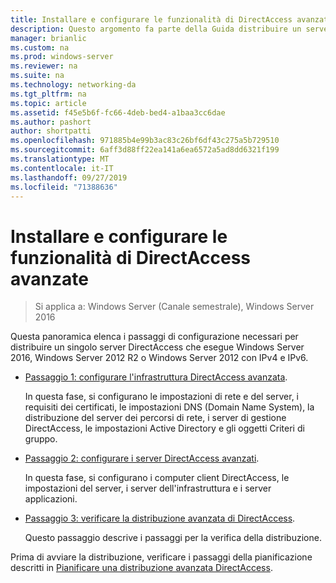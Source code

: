 ```yaml
---
title: Installare e configurare le funzionalità di DirectAccess avanzate
description: Questo argomento fa parte della Guida distribuire un server DirectAccess singolo con impostazioni avanzate per Windows Server 2016
manager: brianlic
ms.custom: na
ms.prod: windows-server
ms.reviewer: na
ms.suite: na
ms.technology: networking-da
ms.tgt_pltfrm: na
ms.topic: article
ms.assetid: f45e5b6f-fc66-4deb-bed4-a1baa3cc6dae
ms.author: pashort
author: shortpatti
ms.openlocfilehash: 971885b4e99b3ac83c26bf6df43c275a5b729510
ms.sourcegitcommit: 6aff3d88ff22ea141a6ea6572a5ad8dd6321f199
ms.translationtype: MT
ms.contentlocale: it-IT
ms.lasthandoff: 09/27/2019
ms.locfileid: "71388636"
---
```

# <a name="install-and-configure-advanced-directaccess"></a>Installare e configurare le funzionalità di DirectAccess avanzate

>Si applica a: Windows Server (Canale semestrale), Windows Server 2016

Questa panoramica elenca i passaggi di configurazione necessari per distribuire un singolo server DirectAccess che esegue Windows Server 2016, Windows Server 2012 R2 o Windows Server 2012 con IPv4 e IPv6.  
  
-   [Passaggio 1: configurare l'infrastruttura DirectAccess avanzata](da-adv-configure-s1-infrastructure.md).  
  
    In questa fase, si configurano le impostazioni di rete e del server, i requisiti dei certificati, le impostazioni DNS (Domain Name System), la distribuzione del server dei percorsi di rete, i server di gestione DirectAccess, le impostazioni Active Directory e gli oggetti Criteri di gruppo.  
  
-   [Passaggio 2: configurare i server DirectAccess avanzati](da-adv-configure-s2-servers.md).  
  
    In questa fase, si configurano i computer client DirectAccess, le impostazioni del server, i server dell'infrastruttura e i server applicazioni.  
  
-   [Passaggio 3: verificare la distribuzione avanzata di DirectAccess](da-adv-configure-s3-verify.md).  
  
    Questo passaggio descrive i passaggi per la verifica della distribuzione.  
  
Prima di avviare la distribuzione, verificare i passaggi della pianificazione descritti in [Pianificare una distribuzione avanzata DirectAccess](Plan-an-Advanced-DirectAccess-Deployment.md).  
  


